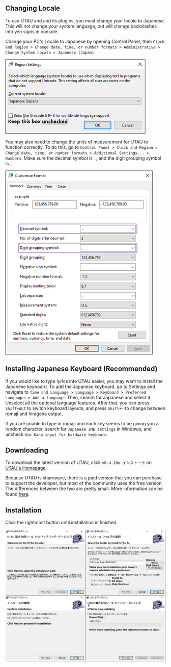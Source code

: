 ## Changing Locale

To use UTAU and and its plugins, you must change your locale to Japanese. This will not change your system language, but will change backslashes into yen signs in console.

Change your PC's Locale to Japanese by opening Control Panel, then `Clock and Region > Change date, time, or number formats > Administrative > Change System Locale > Japanese (Japan)`.

![locale](../img/locale.png)

You may also need to change the units of measurement for UTAU to function correctly. To do this, go to `Control Panel > Clock and Region > Change date, time, or number formats > Additional Settings... > Numbers`. Make sure the decimal symbol is `.`, and the digit grouping symbol is `,`.

![customizeformat](../img/customizeformat.png)

## Installing Japanese Keyboard (Recommended)

If you would like to type lyrics into UTAU easier, you may want to install the Japanese keyboard. To add the Japanese keyboard, go to Settings and navigate to `Time and Language > Language > Keyboard > Preferred Languages > Add a language`. Then, search for Japanese and select it. Unselect all the optional language features. After that, you can press `Shift+ALT` to switch keyboard layouts, and press `Shift+~` to change between romaji and hiragana output.

If you are unable to type in romaji and each key seems to be giving you a random character, search for `Japanese IME settings` in Windows, and uncheck `Use Kana input for hardware keyboard`.

## Downloading

To download the latest version of UTAU, click `v0.4.18e インストーラ` on [UTAU's Homepage](http://utau2008.xrea.jp/).

Because UTAU is shareware, there is a paid version that you can purchase to support the developer, but most of the community uses the free version. The differences between the two are pretty small. More information can be found [here](http://utau.us/share.html).

## Installation

Click the rightmost button until installation is finished.

![install](../img/installersteps.png) 
